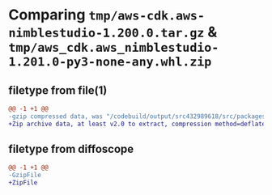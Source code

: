 # Comparing `tmp/aws-cdk.aws-nimblestudio-1.200.0.tar.gz` & `tmp/aws_cdk.aws_nimblestudio-1.201.0-py3-none-any.whl.zip`

## filetype from file(1)

```diff
@@ -1 +1 @@
-gzip compressed data, was "/codebuild/output/src432989618/src/packages/@aws-cdk/aws-nimblestudio/dist/python/aws-cdk.aws-nimblestudio-1.200.0.tar", last modified: Wed Apr 26 19:54:30 2023, max compression
+Zip archive data, at least v2.0 to extract, compression method=deflate
```

## filetype from diffoscope

```diff
@@ -1 +1 @@
-GzipFile
+ZipFile
```

